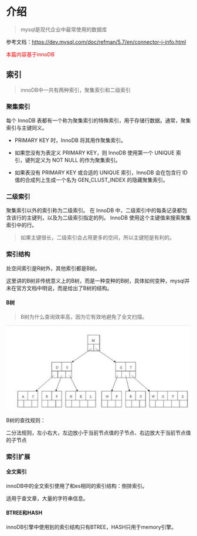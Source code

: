 # 介绍

> mysql是现代企业中最常使用的数据库

参考文档：https://dev.mysql.com/doc/refman/5.7/en/connector-j-info.html

<p style='color:red'>本篇内容基于innoDB</p>

## 索引

> innoDB中一共有两种索引，聚集索引和二级索引

### 聚集索引

每个 InnoDB 表都有一个称为聚集索引的特殊索引，用于存储行数据。通常，聚集索引与主键同义。

* PRIMARY KEY 时，InnoDB 将其用作聚集索引。

* 如果您没有为表定义 PRIMARY KEY，则 InnoDB 使用第一个 UNIQUE 索引，键列定义为 NOT NULL 的作为聚集索引。
* 如果表没有 PRIMARY KEY 或合适的 UNIQUE 索引，InnoDB 会在包含行 ID 值的合成列上生成一个名为 GEN_CLUST_INDEX 的隐藏聚集索引。

### 二级索引

聚集索引以外的索引称为二级索引。 在 InnoDB 中，二级索引中的每条记录都包含该行的主键列，以及为二级索引指定的列。 InnoDB 使用这个主键值来搜索聚集索引中的行。

> 如果主键很长，二级索引会占用更多的空间，所以主键短是有利的。

### 索引结构

处空间索引是R树外，其他索引都是B树。

这里讲的B树非传统意义上的B树，而是一种变种的B树，具体如何变种，mysql并未在官方文档中明说，而是给出了B树的结构。

#### B树

> B树为什么查询效率高，因为它有效地避免了全文扫描。

![1500605-20190105184652926-1410615211](img/1500605-20190105184652926-1410615211.png)

B树的查找规则：

二分法规则，左小右大，左边放小于当前节点值的子节点、右边放大于当前节点值的子节点

### 索引扩展

#### 全文索引

innoDB中的全文索引使用了和es相同的索引结构：倒排索引。

适用于查文章，大量的字符串信息。

#### BTREE和HASH

innoDB引擎中使用到的索引结构只有BTREE，HASH只用于memory引擎。

